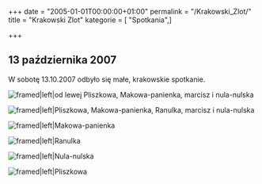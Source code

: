 +++
date = "2005-01-01T00:00:00+01:00"
permalink = "/Krakowski_Zlot/"
title = "Krakowski Zlot"
kategorie = [ "Spotkania",]

+++

13 października 2007
--------------------

W sobotę 13.10.2007 odbyło się małe, krakowskie spotkanie.

![](/images/14.10.07_Kr1.jpg "framed|left|od lewej Pliszkowa, Makowa-panienka, marcisz i nula-nulska")

![](/images/14.10.07_Kr2.jpg "framed|left|Pliszkowa, Makowa-panienka, Ranulka, marcisz i nula-nulska")

![](/images/13.10.07_makowa.jpg "framed|left|Makowa-panienka")

![](/images/13.10.07_ranulka.jpg "framed|left|Ranulka")

![](/images/13.10.07_nula.jpg "framed|left|Nula-nulska")

![](/images/13.10.07_pliszkowa.jpg "framed|left|Pliszkowa")

<div style="clear: both">
</div>
